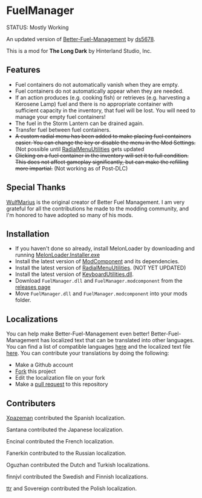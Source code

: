 # FuelManager
STATUS: Mostly Working

An updated version of [Better-Fuel-Management](https://github.com/ds5678/Better-Fuel-Management) by [ds5678](https://github.com/ds5678).

This is a mod for **The Long Dark** by Hinterland Studio, Inc.

## Features
* Fuel containers do not automatically vanish when they are empty.
* Fuel containers do not automatically appear when they are needed.
* If an action produces (e.g. cooking fish) or retrieves (e.g. harvesting a Kerosene Lamp) fuel and there is no appropriate container with sufficient capacity in the inventory, that fuel will be lost. You will need to manage your empty fuel containers!
* The fuel in the Storm Lantern can be drained again.
* Transfer fuel between fuel containers.
* ~~A custom radial menu has been added to make placing fuel containers easier. You can change the key or disable the menu in the Mod Settings.~~ (Not possible until [RadialMenuUtilities](https://github.com/ds5678/RadialMenuUtilities) gets updated
* ~~Clicking on a fuel container in the inventory will set it to full condition. This does not affect gameplay significantly, but can make the refilling more impartial.~~ (Not working as of Post-DLC)

## Special Thanks

[WulfMarius](https://github.com/WulfMarius) is the original creator of Better Fuel Management. I am very grateful for all the contributions he made to the modding community, and I'm honored to have adopted so many of his mods.

## Installation

* If you haven't done so already, install MelonLoader by downloading and running [MelonLoader.Installer.exe](https://github.com/HerpDerpinstine/MelonLoader/releases/latest/download/MelonLoader.Installer.exe)
* Install the latest version of [ModComponent](https://github.com/dommrogers/ModComponent) and its dependencies.
* Install the latest version of [RadialMenuUtilities](https://github.com/Arkhorse/RadialMenuUtilities). (NOT YET UPDATED)
* Install the latest version of [KeyboardUtilities.dll](https://github.com/ds5678/KeyboardUtilities).
* Download `FuelManager.dll` and `FuelManager.modcomponent` from the [releases page](https://github.com/Arkhorse/FuelManager/releases)
* Move `FuelManager.dll` and `FuelManager.modcomponent` into your mods folder.

## Localizations

You can help make Better-Fuel-Management even better! Better-Fuel-Management has localized text that can be translated into other languages. You can find a list of compatible languages [here](https://github.com/ds5678/ModComponent/blob/master/docs/Localizations.md) and the localized text file [here](https://github.com/Arkhorse/FuelManager/blob/main/Unity/Assets/Localization.json). You can contribute your translations by doing the following:
* Make a Github account
* [Fork](https://docs.github.com/en/github/collaborating-with-pull-requests/working-with-forks/about-forks) this project
* Edit the localization file on your fork
* Make a [pull request](https://docs.github.com/en/github/collaborating-with-pull-requests/proposing-changes-to-your-work-with-pull-requests/about-pull-requests) to this repository

## Contributers

[Xpazeman](https://github.com/Xpazeman) contributed the Spanish localization.

Santana contributed the Japanese localization.

Encinal contributed the French localization.

Fanerkin contributed to the Russian localization.

Oguzhan contributed the Dutch and Turkish localizations.

finnjvl contributed the Swedish and Finnish localizations.

[ttr](https://github.com/ttr) and Sovereign contributed the Polish localization.
